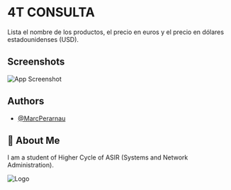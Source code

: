 # 4T CONSULTA
Lista el nombre de los productos, el precio en euros y el precio en dólares estadounidenses (USD).
## Screenshots

![App Screenshot](https://github.com/MarcPerarnau/MYSQL/assets/151735878/69861008-b2ed-4a24-b1fe-716bd4a2a0f2)



## Authors

- [@MarcPerarnau](https://github.com/MarcPerarnau)


## 🚀 About Me
I am a student of Higher Cycle of ASIR (Systems and Network Administration).


![Logo](https://github.com/MarcPerarnau/MV/assets/151735878/dbd36d50-971f-4147-8b66-0c489954895e)

